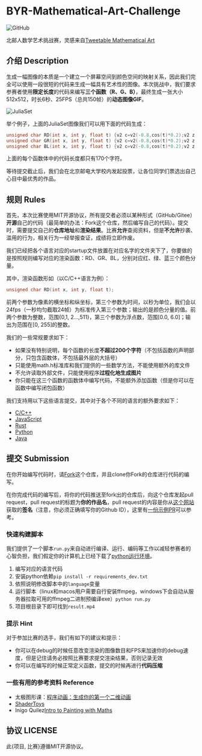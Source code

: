 # BYR-Mathematical-Art-Challenge

![GitHub](https://img.shields.io/github/license/Hyiker/BYR-Mathematical-Art-Challenge?style=flat-square)

北邮人数学艺术挑战赛，灵感来自[Tweetable Mathematical Art](http://codegolf.stackexchange.com/questions/35569/tweetable-mathematical-art)

## 介绍 Description

生成一幅图像的本质是一个建立一个屏幕空间到颜色空间的映射关系，因此我们完全可以使用一段很短的代码来生成一幅具有艺术性的图像。本次挑战中，我们要求参赛者使用**限定长度**的代码来编写**三个函数（R、G、B）**，最终生成一张大小512x512，时长6秒、25FPS（总共150帧）的**动态图像GIF**。

![JuliaSet](./assets/example.gif)

举个例子，上面的JuliaSet图像我们可以用下面的代码生成：

```c++
unsigned char RD(int x, int y, float t) {v2 c=v2(-0.8,cos(t)*0.2);v2 z = v2(2.0*x/f(N-1)-1.0,2.0*(f(y)/N-0.5));int i=0;while(no2(z)<20&&i<50){v2 s=v2(z.x*z.x-z.y*z.y,z.x*z.y*2.0);z=a2(c,s);i++;}return 255-i*5.1;}
unsigned char GR(int x, int y, float t) {v2 c=v2(-0.8,cos(t)*0.2);v2 z = v2(2.0*x/f(N-1)-1.0,2.0*(f(y)/N-0.5));int i=0;while(no2(z)<20&&i<50){v2 s=v2(z.x*z.x-z.y*z.y,z.x*z.y*2.0);z=a2(c,s);i++;}return 255-i*5.1;}
unsigned char BL(int x, int y, float t) {v2 c=v2(-0.8,cos(t)*0.2);v2 z = v2(2.0*x/f(N-1)-1.0,2.0*(f(y)/N-0.5));int i=0;while(no2(z)<20&&i<50){v2 s=v2(z.x*z.x-z.y*z.y,z.x*z.y*2.0);z=a2(c,s);i++;}return 255-i*5.1;}
```

上面的每个函数体中的代码长度都只有170个字符。

等待提交截止后，我们会在北京邮电大学校内发起投票，让各位同学们票选出自己心目中最优秀的作品。

## 规则 Rules

首先，本次比赛使用MIT开源协议，所有提交者必须以某种形式（GitHub/Gitee）**开源**自己的代码（最简单的办法：Fork这个仓库，然后编写自己的代码）。提交时，需要提交自己的**仓库地址**和**渲染结果**。比赛**允许**查阅资料，但是**不允许**抄袭、滥用的行为，相关行为一经举报查证，成绩将立即作废。

我们已经把各个语言对应的startup文件放置在对应名字的文件夹下了，你要做的是按照规则编写对应的渲染函数：RD、GR、BL，分别对应红、绿、蓝三个颜色分量。

其中，渲染函数形如（以C/C++语言为例）：

```c
unsigned char RD(int x, int y, float t);
```

前两个参数为像素的横坐标和纵坐标，第三个参数为时间，以秒为单位，我们会以24fps（一秒均匀截取24帧）为标准传入第三个参数；输出的是颜色分量的值。前两个参数为整数，范围{0,1, 2...,511}，第三个参数为浮点数，范围[0.0, 6.0]；输出为范围在[0, 255]的整数。

我们的一些常规要求如下：

- 如果没有特别说明，每个函数的长度**不超过200个字符**（不包括函数的声明部分，只包含函数体，不包括最外层的大括号）
- 只能使用math.h标准库和我们提供的一些数学方法，不能使用额外的库文件
- 不允许读取外部文件，只能使用程序**过程化地生成图片**
- 你只能在这三个函数的函数体中编写代码，不能额外添加函数（但是你可以在函数中编写闭包函数）

我们支持用以下这些语言提交，其中对于各个不同的语言的额外要求如下：

- [C/C++](./C_CPP/README.md)
- [JavaScript](./JavaScript/README.md)
- [Rust](./Rust/README.md)
- [Python](./Python/README.md)
- [Java](./Java/README.md)

## 提交 Submission

在你开始编写代码时，请[Fork](https://github.com/BYRIO/BYR-Mathematical-Art-Challenge/fork)这个仓库，并且clone你Fork的仓库进行代码的编写。

在你完成代码的编写后，将你的代码推送至fork出的仓库后，向这个仓库发起pull request，pull request的标题为**你的作品名**，pull request的内容是你从[这个网站](https://bmac.byr.ink/#/my)获取的**签名**（注意，你必须正确填写你的Github ID），这里有[一份示例PR](https://github.com/BYRIO/BYR-Mathematical-Art-Challenge/pull/3)可以参考。

### 快速构建脚本

我们提供了一个脚本`run.py`来自动进行编译、运行、编码等工作以减轻参赛者的心智负担，我们假定你的计算机上已经下载了[python运行环境](https://www.python.org/downloads/)。

1. 编写对应的语言代码
2. 安装python依赖`pip install -r requirements_dev.txt`
3. 依照说明修改脚本中的`language`变量
4. 运行脚本（linux和macos用户需要自行安装ffmpeg，windows下会自动从服务器拉取可用的ffmpeg二进制预编译exe）`python run.py`
5. 项目根目录下即可找到`result.mp4`

### 提示 Hint

对于参加比赛的选手，我们有如下的建议和提示：

- 你可以在debug的时候任意改变渲染的图像数目和FPS来加速你的debug速度，但是记住请务必按照比赛要求提交渲染结果，否则记录无效
- 你可以在编写的时候正常定义函数，提交的时候再进行**代码压缩**

### 一些有用的参考资料 Reference

- 太极图形课：[程序动画：生成你的第一个二维动画](https://www.bilibili.com/video/BV14Q4y1q7C9)
- [ShaderToys](https://www.shadertoy.com/)
- Inigo Quilez[Intro to Painting with Maths](https://www.youtube.com/watch?v=0ifChJ0nJfM&t=778s)

## 协议 LICENSE

此{项目, 比赛}遵循MIT开源协议。
